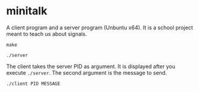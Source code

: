 # minitalk

A client program and a server program (Unbuntu x64). It is a school project meant to teach us about signals.

`make`

`./server`

The client takes the server PID as argument. It is displayed after you execute `./server`.
The second argument is the message to send.

`./client PID MESSAGE`
